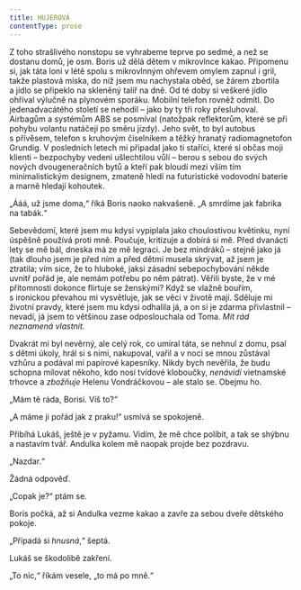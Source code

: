```yaml
---
title: HUJEROVÁ
contentType: prose
---
```


  

Z toho strašlivého nonstopu se vyhrabeme teprve po sedmé, a než se dostanu domů, je osm. Boris už dělá dětem v mikrovlnce kakao. Připomenu si, jak táta loni v létě spolu s mikrovlnným ohřevem omylem zapnul i gril, takže plastová miska, do níž jsem mu nachystala oběd, se žárem zbortila a jídlo se připeklo na skleněný talíř na dně. Od té doby si veškeré jídlo ohříval výlučně na plynovém sporáku. Mobilní telefon rovněž odmítl. Do jedenadvacátého století se nehodil – jako by ty tři roky přesluhoval. Airbagům a systémům ABS se posmíval (natožpak reflektorům, které se při pohybu volantu natáčejí po směru jízdy). Jeho svět, to byl autobus s přívěsem, telefon s kruhovým číselníkem a těžký hranatý radiomagnetofon Grundig. V posledních letech mi připadal jako ti staříci, které si občas moji klienti – bezpochyby vedeni ušlechtilou vůlí – berou s sebou do svých nových dvougeneračních bytů a kteří pak bloudí mezi vším tím minimalistickým designem, zmateně hledí na futuristické vodovodní baterie a marně hledají kohoutek.

„Ááá, už jsme doma,“ říká Boris naoko nakvašeně. „A smrdíme jak fabrika na tabák.“

Sebevědomí, které jsem mu kdysi vypiplala jako choulostivou květinku, nyní úspěšně používá proti mně. Poučuje, kritizuje a dobírá si mě. Před dvanácti lety se mě bál, dneska má ze mě legraci. Je bez mindráků – stejně jako já (tak dlouho jsem je před ním a před dětmi musela skrývat, až jsem je ztratila; vím sice, že to hluboké, jaksi zásadní sebepochybování někde uvnitř pořád je, ale nemám potřebu po něm pátrat). Věřili byste, že v mé přítomnosti dokonce flirtuje se ženskými? Když se vlažně bouřím, s ironickou převahou mi vysvětluje, jak se věci v životě mají. Sděluje mi životní pravdy, které jsem mu kdysi odhalila já, a on si je zdarma přivlastnil – nevadí, já jsem to většinou zase odposlouchala od Toma. _Mít rád neznamená vlastnit._

Dvakrát mi byl nevěrný, ale celý rok, co umíral táta, se nehnul z domu, psal s dětmi úkoly, hrál si s nimi, nakupoval, vařil a v noci se mnou zůstával vzhůru a podával mi papírové kapesníky. Nikdy bych nevěřila, že budu schopna milovat někoho, kdo nosí tvídové kloboučky, _nenávidí_ vietnamské trhovce a _zbožňuje_ Helenu Vondráčkovou – ale stalo se. Obejmu ho.

„Mám tě ráda, Borisi. Víš to?“

„A máme ji pořád jak z praku!“ usmívá se spokojeně.

Přibíhá Lukáš, ještě je v pyžamu. Vidím, že mě chce políbit, a tak se shýbnu a nastavím tvář. Andulka kolem mě naopak projde bez pozdravu.

„Nazdar.“

Žádná odpověď.

„Copak je?“ ptám se.

Boris počká, až si Andulka vezme kakao a zavře za sebou dveře dětského pokoje.

„Připadá si _hnusná_,“ šeptá.

Lukáš se škodolibě zakření.

„To nic,“ říkám vesele, „to má po mně.“
